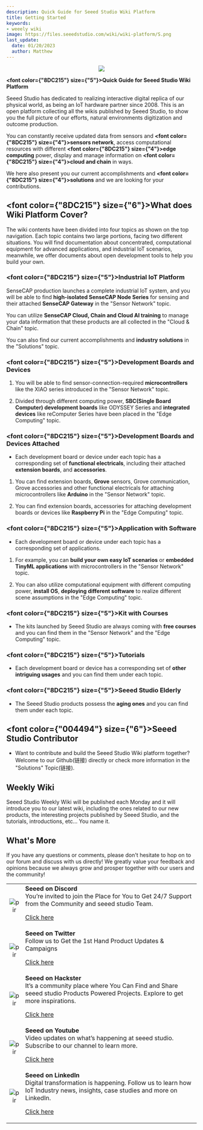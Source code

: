 ```yaml
---
description: Quick Guide for Seeed Studio Wiki Platform
title: Getting Started
keywords:
- weeely wiki
image: https://files.seeedstudio.com/wiki/wiki-platform/S.png
last_update:
  date: 01/20/2023
  author: Matthew
---
```


<div align="center"><img width="auto" src="https://files.seeedstudio.com/wiki/seeed_logo/Logo.png" /></div>

<strong><font color={"8DC215"} size={"5"}>Quick Guide for Seeed Studio Wiki Platform</font></strong>

Seeed Studio has dedicated to realizing interactive digital replica of our physical world, as being an IoT hardware partner since 2008. This is an open platform collecting all the wikis published by Seeed Studio, to show you the full picture of our efforts, natural environments digitization and outcome production.

You can constantly receive updated data from sensors and <strong><font color={"8DC215"} size={"4"}>sensors network</font></strong>, access computational resources with different <strong><font color={"8DC215"} size={"4"}>edge computing</font></strong> power, display and manage information on <strong><font color={"8DC215"} size={"4"}>cloud and chain</font></strong> in ways. 

We here also present you our current accomplishments and <strong><font color={"8DC215"} size={"4"}>solutions</font></strong> and we are looking for your contributions.

## <font color={"8DC215"} size={"6"}>What does Wiki Platform Cover?</font>

The wiki contents have been divided into four topics as shown on the top navigation. Each topic contains two large portions, facing two different situations. You will find documentation about concentrated, computational equipment for advanced applications, and industrial IoT scenarios, meanwhile, we offer documents about open development tools to help you build your own.

### <font color={"8DC215"} size={"5"}>Industrial IoT Platform</font>

SenseCAP production launches a complete industrial IoT system, and you will be able to find **high-isolated SenseCAP Node Series** for sensing and their attached **SenseCAP Gateway** in the "Sensor Network" topic.

You can utilize **SenseCAP Cloud, Chain and Cloud AI training** to manage your data information that these products are all collected in the "Cloud & Chain" topic.

You can also find our current accomplishments and **industry solutions** in the "Solutions" topic.

### <font color={"8DC215"} size={"5"}>Development Boards and Devices</font>

1. You will be able to find sensor-connection-required **microcontrollers** like the XIAO series introduced in the "Sensor Network" topic.

2. Divided through different computing power, **SBC(Single Board Computer) development boards** like ODYSSEY Series and **integrated devices** like reComputer Series have been placed in the "Edge Computing" topic.

### <font color={"8DC215"} size={"5"}>Development Boards and Devices Attached</font>

- Each development board or device under each topic has a corresponding set of **functional electricals**, including their attached **extension boards**, and **accessories**.

1. You can find extension boards, **Grove** sensors, Grove communication, Grove accessories and other functional electricals for attaching microcontrollers like **Arduino** in the "Sensor Network" topic.

2. You can find extension boards, accessories for attaching development boards or devices like **Raspberry Pi** in the "Edge Computing" topic.

### <font color={"8DC215"} size={"5"}>Application with Software</font>

- Each development board or device under each topic has a corresponding set of applications. 

1. For example, you can **build your own easy IoT scenarios** or **embedded TinyML applications** with microcontrollers in the "Sensor Network" topic.

2. You can also utilize computational equipment with different computing power, **install OS**, **deploying different software** to realize different scene assumptions in the "Edge Computing" topic.

### <font color={"8DC215"} size={"5"}>Kit with Courses</font>

- The kits launched by Seeed Studio are always coming with **free courses** and you can find them in the "Sensor Network" and the "Edge Computing" topic.

### <font color={"8DC215"} size={"5"}>Tutorials</font>

- Each development board or device has a corresponding set of **other intriguing usages** and you can find them under each topic.

### <font color={"8DC215"} size={"5"}>Seeed Studio Elderly</font>

- The Seeed Studio products possess the **aging ones** and you can find them under each topic.

## <font color={"004494"} size={"6"}>Seeed Studio Contributor</font>

- Want to contribute and build the Seeed Studio Wiki platform together? Welcome to our Github(链接) directly or check more information in the "Solutions" Topic(链接).

## Weekly Wiki

Seeed Studio Weekly Wiki will be published each Monday and it will introduce you to our latest wiki, including the ones related to our new products, the interesting projects published by Seeed Studio, and the tutorials, introductions, etc... You name it.

## What's More

If you have any questions or comments, please don't hesitate to hop on to our forum and discuss with us directly! We greatly value your feedback and opinions because we always grow and prosper together with our users and the community!

<table align="center">
  <tbody>
    <tr>
      <td align="center"><p style={{textAlign: 'center'}}><img src="https://files.seeedstudio.com/wiki/IndexWiki/discord1.png" alt="pir" width={100} height="auto" /></p></td>
      <td align="left"><strong>Seeed on Discord</strong><br />You’re invited to join the Place for You to Get 24/7 Support from the Community and seeed studio Team.<p><a href="https://discord.com/invite/QqMgVwHT3X" target="_blank">Click here</a></p></td>
    </tr>
    <tr>
      <td align="center"><p style={{textAlign: 'center'}}><img src="https://files.seeedstudio.com/wiki/IndexWiki/Twitter1.png" alt="pir" width={60} height="auto" /></p></td>
      <td align="left"><strong>Seeed on Twitter</strong><br />Follow us to Get the 1st Hand Product Updates &amp; Campaigns<p><a href="https://twitter.com/seeedstudio" target="_blank">Click here</a></p></td>
    </tr>
    <tr>
      <td align="center"><p style={{textAlign: 'center'}}><img src="https://files.seeedstudio.com/wiki/IndexWiki/hackster1.png" alt="pir" width={200} height="auto" /></p></td>
      <td align="left"><strong>Seeed on Hackster</strong><br />It’s a community place where You Can Find and Share seeed studio Products Powered Projects. Explore to get more inspirations.<p><a href="https://www.hackster.io/seeed" target="_blank">Click here</a></p></td>
    </tr>
    <tr>
      <td align="center"><p style={{textAlign: 'center'}}><img src="https://files.seeedstudio.com/wiki/IndexWiki/YouTube.png" alt="pir" width={300} height="auto" /></p></td>
      <td align="left"><strong>Seeed on Youtube</strong><br />Video updates on what’s happening at seeed studio. Subscribe to our channel to learn more.<p><a href="http://www.youtube.com/c/SeeedStudioSZ" target="_blank">Click here</a></p></td>
    </tr>
    <tr>
      <td align="center"><p style={{textAlign: 'center'}}><img src="https://files.seeedstudio.com/wiki/IndexWiki/LinkedIn_Logo.png" alt="pir" width={300} height="auto" /></p></td>
      <td align="left"><strong>Seeed on LinkedIn</strong><br />Digital transformation is happening. Follow us to learn how IoT Industry news, insights, case studies and more on LinkedIn.<p><a href="https://www.linkedin.com/company/seeedstudio" target="_blank">Click here</a></p></td>
    </tr>
  </tbody></table>
